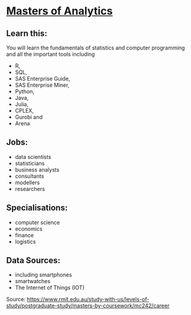 # [Masters of Analytics](https://www.rmit.edu.au/study-with-us/levels-of-study/postgraduate-study/masters-by-coursework/mc242)

## Learn this: 
You will learn the fundamentals of statistics and computer programming and all the important tools including 
- R, 
- SQL, 
- SAS Enterprise Guide, 
- SAS Enterprise Miner, 
- Python, 
- Java, 
- Julia, 
- CPLEX, 
- Gurobi and 
- Arena

## Jobs:
- data scientists 
- statisticians
- business analysts
- consultants
- modellers 
- researchers

## Specialisations:
- computer science 
- economics
- finance
- logistics

## Data Sources:
- including smartphones
- smartwatches
- The Internet of Things (IOT)

Source:
https://www.rmit.edu.au/study-with-us/levels-of-study/postgraduate-study/masters-by-coursework/mc242/career
